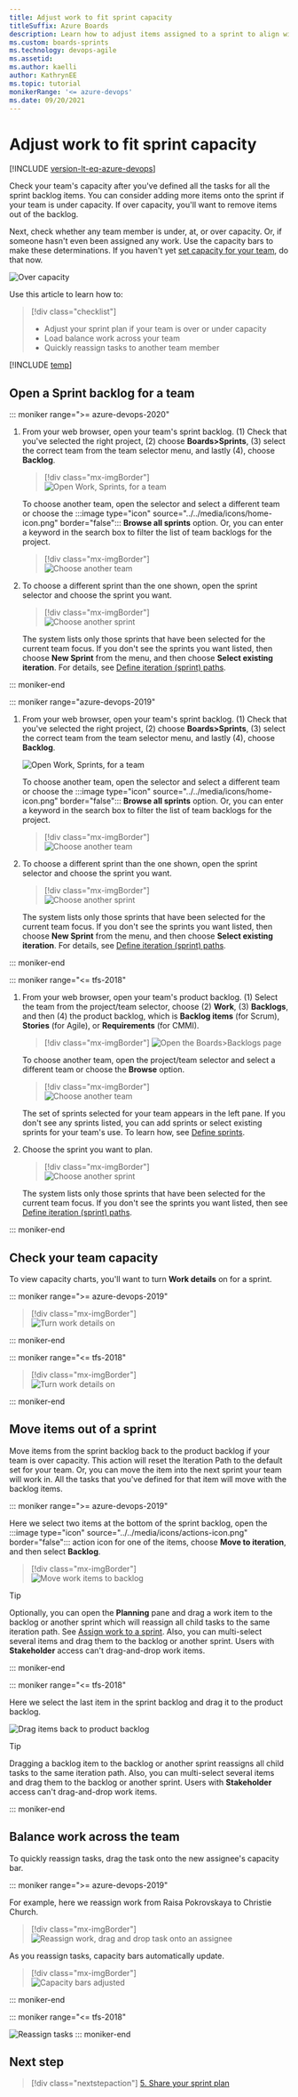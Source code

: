 ```yaml
---
title: Adjust work to fit sprint capacity
titleSuffix: Azure Boards
description: Learn how to adjust items assigned to a sprint to align with a team's sprint capacity. 
ms.custom: boards-sprints
ms.technology: devops-agile
ms.assetid: 
ms.author: kaelli
author: KathrynEE
ms.topic: tutorial
monikerRange: '<= azure-devops'
ms.date: 09/20/2021
---
```


# Adjust work to fit sprint capacity

[!INCLUDE [version-lt-eq-azure-devops](../../includes/version-lt-eq-azure-devops.md)] 

<a id="adjust-work">  </a>

Check your team's capacity after you've defined all the tasks for all the sprint backlog items. You can consider adding more items onto the sprint if your team is under capacity. If over capacity, you'll want to remove items out of the backlog.  

Next, check whether any team member is under, at, or over capacity. Or, if someone hasn't even been assigned any work. Use the capacity bars to make these determinations. If you haven't yet [set capacity for your team](set-capacity.md), do that now.

![Over capacity](media/IC795969.png)  

Use this article to learn how to:
> [!div class="checklist"]   
> * Adjust your sprint plan if your team is over or under capacity    
> * Load balance work across your team 
> * Quickly reassign tasks to another team member    


[!INCLUDE [temp](../includes/prerequisites.md)]

## Open a Sprint backlog for a team 


::: moniker range=">= azure-devops-2020"

1. From your web browser, open your team's sprint backlog. (1) Check that you've selected the right project, (2) choose **Boards>Sprints**, (3) select the correct team from the team selector menu, and lastly (4), choose **Backlog**. 

    > [!div class="mx-imgBorder"]  
    > ![Open Work, Sprints, for a team](media/add-tasks/open-sprint-backlog-s155-co.png)

    To choose another team, open the selector and select a different team or choose the :::image type="icon" source="../../media/icons/home-icon.png" border="false"::: **Browse all sprints** option. Or, you can enter a keyword in the search box to filter the list of team backlogs for the project.

    > [!div class="mx-imgBorder"]  
    > ![Choose another team](media/add-tasks/team-selector-sprints-agile.png) 

2. To choose a different sprint than the one shown, open the sprint selector and choose the sprint you want. 

    > [!div class="mx-imgBorder"]  
    > ![Choose another sprint](media/add-tasks/select-specific-sprint-agile.png)

    The system lists only those sprints that have been selected for the current team focus. If you don't see the sprints you want listed, then choose **New Sprint** from the menu, and then choose **Select existing iteration**. For details, see [Define iteration (sprint) paths](../../organizations/settings/set-iteration-paths-sprints.md). 


::: moniker-end

::: moniker range="azure-devops-2019"

1. From your web browser, open your team's sprint backlog. (1) Check that you've selected the right project, (2) choose **Boards>Sprints**, (3) select the correct team from the team selector menu, and lastly (4), choose **Backlog**. 

    ![Open Work, Sprints, for a team](media/add-tasks/open-sprints-backlog-agile.png)

    To choose another team, open the selector and select a different team or choose the :::image type="icon" source="../../media/icons/home-icon.png" border="false"::: **Browse all sprints** option. Or, you can enter a keyword in the search box to filter the list of team backlogs for the project.

    > [!div class="mx-imgBorder"]  
    > ![Choose another team](media/add-tasks/team-selector-sprints-agile.png) 

2. To choose a different sprint than the one shown, open the sprint selector and choose the sprint you want. 

    > [!div class="mx-imgBorder"]  
    > ![Choose another sprint](media/add-tasks/select-specific-sprint-agile.png)

    The system lists only those sprints that have been selected for the current team focus. If you don't see the sprints you want listed, then choose **New Sprint** from the menu, and then choose **Select existing iteration**. For details, see [Define iteration (sprint) paths](../../organizations/settings/set-iteration-paths-sprints.md). 


::: moniker-end


::: moniker range="<= tfs-2018"

1. From your web browser, open your team's product backlog. (1) Select the team from the project/team selector, choose (2) **Work**, (3) **Backlogs**, and then (4) the product backlog, which is **Backlog items** (for Scrum), **Stories** (for Agile), or **Requirements** (for CMMI). 

	> [!div class="mx-imgBorder"]
	> ![Open the Boards>Backlogs page](media/assign-items-sprint/open-work-backlogs-standard.png) 

	To choose another team, open the project/team selector and select a different team or choose the **Browse** option. 

	> [!div class="mx-imgBorder"]  
	> ![Choose another team](media/assign-items-sprint/team-selector-backlogs-standard.png) 

	The set of sprints selected for your team appears in the left pane. If you don't see any sprints listed, you can add sprints or select existing sprints for your team's use. To learn how, see [Define sprints](define-sprints.md). 

1. Choose the sprint you want to plan. 

	> [!div class="mx-imgBorder"]  
	> ![Choose another sprint](media/add-tasks/choose-sprint-standard.png)

	The system lists only those sprints that have been selected for the current team focus. If you don't see the sprints you want listed, then see [Define iteration (sprint) paths](../../organizations/settings/set-iteration-paths-sprints.md). 

::: moniker-end


## Check your team capacity 

To view capacity charts, you'll want to turn **Work details** on for a sprint.

::: moniker range=">= azure-devops-2019"

> [!div class="mx-imgBorder"]  
> ![Turn work details on](media/adjust-work/work-details-on.png)

::: moniker-end


::: moniker range="<= tfs-2018"

> [!div class="mx-imgBorder"]  
> ![Turn work details on](media//adjust-work/work-details-on-standard.png)

::: moniker-end


## Move items out of a sprint

Move items from the sprint backlog back to the product backlog if your team is over capacity. This action will reset the Iteration Path to the default set for your team. Or, you can move the item into the next sprint your team will work in. All the tasks that you've defined for that item will move with the backlog items.   

::: moniker range=">= azure-devops-2019"

Here we select two items at the bottom of the sprint backlog, open the  :::image type="icon" source="../../media/icons/actions-icon.png" border="false"::: action icon for one of the items, choose **Move to iteration**, and then select **Backlog**. 

> [!div class="mx-imgBorder"]  
> ![Move work items to backlog](media/adjust-work/move-items-to-backlog-agile.png)

> [!TIP]    
> Optionally, you can open the **Planning** pane and drag a work item to the backlog or another sprint which will reassign all child tasks to the same iteration path. See [Assign work to a sprint](assign-work-sprint.md#drag-drop). Also, you can multi-select several items and drag them to the backlog or another sprint. Users with **Stakeholder** access can't drag-and-drop work items.

::: moniker-end


::: moniker range="<= tfs-2018"

Here we select the last item in the sprint backlog and drag it to the product backlog. 

![Drag items back to product backlog](media/IC797613.png)  

> [!TIP]    
> Dragging a backlog item to the backlog or another sprint reassigns all child tasks to the same iteration path. Also, you can multi-select several items and drag them to the backlog or another sprint. Users with **Stakeholder** access can't drag-and-drop work items.

::: moniker-end


## Balance work across the team

To quickly reassign tasks, drag the task onto the new assignee's capacity bar. 

::: moniker range=">= azure-devops-2019"

For example, here we reassign work from Raisa Pokrovskaya to Christie Church. 

> [!div class="mx-imgBorder"]  
> ![Reassign work, drag and drop task onto an assignee](media/adjust-work/load-balance-work.png)   

As you reassign tasks, capacity bars automatically update.  

> [!div class="mx-imgBorder"]  
> ![Capacity bars adjusted](media/adjust-work/adjusted-work.png)   

::: moniker-end

::: moniker range="<= tfs-2018"

![Reassign tasks](media/IC797838.png) 
::: moniker-end

## Next step
> [!div class="nextstepaction"]
> [5. Share your sprint plan](share-plan.md) 